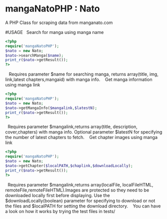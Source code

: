 # mangaNatoPHP : Nato

A PHP Class for scraping data from manganato.com



#USAGE&nbsp;&nbsp;
Search for manga using manga name&nbsp;
```php
<?php
require('mangaNatoPHP');
$nato = new Nato;
$nato->searchManga($name);
print_r($nato->getResult());
?>
```
&nbsp;&nbsp;
Requires parameter $name for searching manga, returns array(title, img, link,latest chapters,mangaid)  with manga  info.
&nbsp;&nbsp;
Get manga information using manga link&nbsp;
```php
<?php
require('mangaNatoPHP');
$nato = new Nato;
$nato->getMangaInfo($mangalink,$latestN);
print_r($nato->getResult());
?>
```
&nbsp;
Requires parameter $mangalink,returns array(title, description, cover,chapters)  with manga  info.
Optional parameter $latestN for specifying the number of latest chapters to fetch.
&nbsp;&nbsp;
Get chapter images using manga link&nbsp;
```php
<?php
require('mangaNatoPHP');
$nato = new Nato;
$nato->getChapter($localPATH,$chaplink,$downloadLocally);
print_r($nato->getResult());
?>
```
&nbsp;
Requires parameter $mangalink,returns array(localFile, localFileHTML, remoteFile,remoteFileHTML).Images are protected so they need to be downloaded locally first before displaying. Use the $downloadLocally(boolean) parameter for specifying to download or not the files and $localPATH for setting the download directory.
&nbsp;&nbsp;
You can have a look on how it works by trying the test files in tests/
